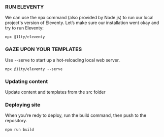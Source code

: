 ### RUN ELEVENTY
We can use the npx command (also provided by Node.js) to run our local project's version of Eleventy. Let’s make sure our installation went okay and try to run Eleventy:

```npx @11ty/eleventy```

### GAZE UPON YOUR TEMPLATES
Use --serve to start up a hot-reloading local web server.

```npx @11ty/eleventy --serve```

### Updating content
Update content and templates from the src folder

### Deploying site
When you're redy to deploy, run the build command, then push to the repository.

```npm run build ```